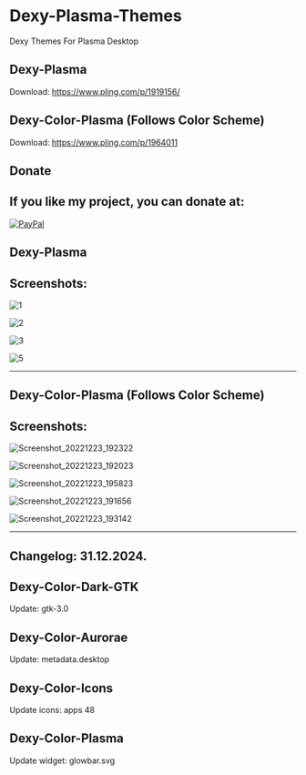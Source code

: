 # Dexy-Plasma-Themes

Dexy Themes For Plasma Desktop

Dexy-Plasma
-----------

Download: https://www.pling.com/p/1919156/

Dexy-Color-Plasma (Follows Color Scheme)
------------------------------------------

Download: https://www.pling.com/p/1964011


<html>
  <head>
    <meta charset="utf-8" />
  </head>
  <body>
    <h2>Donate</h2>
    <h2>If you like my project, you can donate at:</h2>
    <a href="https://www.paypal.com/paypalme/VesnaLazic">
    <img src="PayPal.png" alt="PayPal" />
    </a>
  </body>
</html>



Dexy-Plasma
-----------

Screenshots:
-------------


![1](https://user-images.githubusercontent.com/45247573/195152945-b005a7f7-d460-4205-a101-009010a13cea.png)

![2](https://user-images.githubusercontent.com/45247573/195152562-9cecc1d9-5a2a-478e-9a8d-962784e32f9b.png)

![3](https://user-images.githubusercontent.com/45247573/195152653-59a47253-3cb7-45da-9370-a6db56353748.png)

![5](https://user-images.githubusercontent.com/45247573/195153860-b5fc4561-c575-48ce-b125-b696af247810.png)
______________________________________________________________________________________________________________


Dexy-Color-Plasma (Follows Color Scheme)
----------------------------------------

Screenshots:
-------------

![Screenshot_20221223_192322](https://user-images.githubusercontent.com/45247573/209803033-b66af263-f4eb-47a7-a4cf-edecb7821e63.jpg)

![Screenshot_20221223_192023](https://user-images.githubusercontent.com/45247573/209803076-abb07881-a35a-411e-8278-df65b3e7f119.jpg)

![Screenshot_20221223_195823](https://user-images.githubusercontent.com/45247573/209803103-98b8415e-54f9-449b-92e6-3726513b4069.jpg)

![Screenshot_20221223_191656](https://user-images.githubusercontent.com/45247573/209803882-ed7ee166-a0e7-4aa4-a952-790ea60b4fac.png)

![Screenshot_20221223_193142](https://user-images.githubusercontent.com/45247573/209803243-fc053caa-0fb8-4add-a7ec-0a368c2d40f6.jpg)

______________________________________________________________________________________________________________________________________


Changelog: 31.12.2024.
------------------------

Dexy-Color-Dark-GTK
--------------------

Update: gtk-3.0

Dexy-Color-Aurorae
------------------

Update: metadata.desktop

Dexy-Color-Icons
----------------

Update icons: apps 48

Dexy-Color-Plasma
-----------------

Update widget: glowbar.svg


















